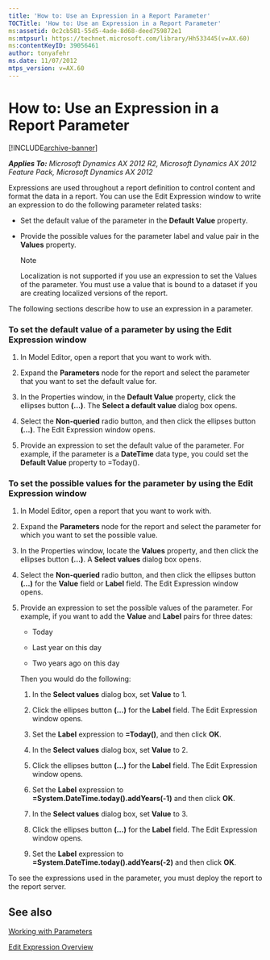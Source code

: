 ```yaml
---
title: 'How to: Use an Expression in a Report Parameter'
TOCTitle: 'How to: Use an Expression in a Report Parameter'
ms:assetid: 0c2cb581-55d5-4ade-8d68-deed759872e1
ms:mtpsurl: https://technet.microsoft.com/library/Hh533445(v=AX.60)
ms:contentKeyID: 39056461
author: tonyafehr
ms.date: 11/07/2012
mtps_version: v=AX.60
---
```


# How to: Use an Expression in a Report Parameter 


[!INCLUDE[archive-banner](includes/archive-banner.md)]


_**Applies To:** Microsoft Dynamics AX 2012 R2, Microsoft Dynamics AX 2012 Feature Pack, Microsoft Dynamics AX 2012_

Expressions are used throughout a report definition to control content and format the data in a report. You can use the Edit Expression window to write an expression to do the following parameter related tasks:

  - Set the default value of the parameter in the **Default Value** property.

  - Provide the possible values for the parameter label and value pair in the **Values** property.
    

    > [!NOTE]
    > <P>Localization is not supported if you use an expression to set the Values of the parameter. You must use a value that is bound to a dataset if you are creating localized versions of the report.</P>



The following sections describe how to use an expression in a parameter.

### To set the default value of a parameter by using the Edit Expression window

1.  In Model Editor, open a report that you want to work with.

2.  Expand the **Parameters** node for the report and select the parameter that you want to set the default value for.

3.  In the Properties window, in the **Default Value** property, click the ellipses button **(…)**. The **Select a default value** dialog box opens.

4.  Select the **Non-queried** radio button, and then click the ellipses button **(…)**. The Edit Expression window opens.

5.  Provide an expression to set the default value of the parameter. For example, if the parameter is a **DateTime** data type, you could set the **Default Value** property to =Today().

### To set the possible values for the parameter by using the Edit Expression window

1.  In Model Editor, open a report that you want to work with.

2.  Expand the **Parameters** node for the report and select the parameter for which you want to set the possible value.

3.  In the Properties window, locate the **Values** property, and then click the ellipses button **(…)**. A **Select values** dialog box opens.

4.  Select the **Non-queried** radio button, and then click the ellipses button **(…)** for the **Value** field or **Label** field. The Edit Expression window opens.

5.  Provide an expression to set the possible values of the parameter. For example, if you want to add the **Value** and **Label** pairs for three dates:
    
      - Today
    
      - Last year on this day
    
      - Two years ago on this day
    
    Then you would do the following:
    
    1.  In the **Select values** dialog box, set **Value** to 1.
    
    2.  Click the ellipses button **(…)** for the **Label** field. The Edit Expression window opens.
    
    3.  Set the **Label** expression to **=Today()**, and then click **OK**.
    
    4.  In the **Select values** dialog box, set **Value** to 2.
    
    5.  Click the ellipses button **(…)** for the **Label** field. The Edit Expression window opens.
    
    6.  Set the **Label** expression to **=System.DateTime.today().addYears(-1)** and then click **OK**.
    
    7.  In the **Select values** dialog box, set **Value** to 3.
    
    8.  Click the ellipses button **(…)** for the **Label** field. The Edit Expression window opens.
    
    9.  Set the **Label** expression to **=System.DateTime.today().addYears(-2)** and then click **OK**.

To see the expressions used in the parameter, you must deploy the report to the report server.

## See also

[Working with Parameters](working-with-parameters.md)

[Edit Expression Overview](edit-expression-overview.md)

